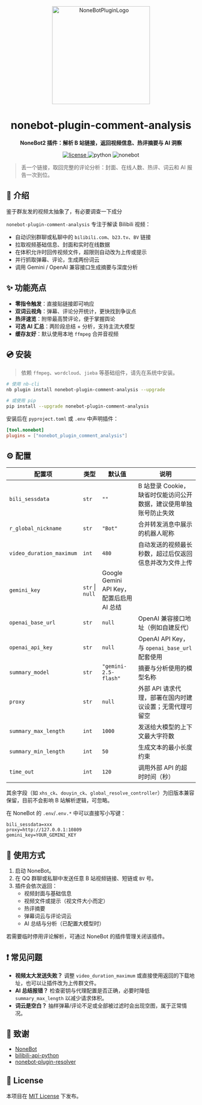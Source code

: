 ﻿<div align="center">
  <a href="https://v2.nonebot.dev/store">
    <img src="https://raw.githubusercontent.com/fllesser/nonebot-plugin-template/refs/heads/resource/.docs/NoneBotPlugin.svg" width="260" alt="NoneBotPluginLogo">
  </a>

  <h1>nonebot-plugin-comment-analysis</h1>
  <p><strong>NoneBot2 插件：解析 B 站链接，返回视频信息、热评摘要与 AI 洞察</strong></p>

  <a href="./LICENSE">
    <img src="https://img.shields.io/github/license/lbsucceed/nonebot-plugin-comment-analysis.svg" alt="license">
  </a>
  <img src="https://img.shields.io/badge/python-3.9%2B-blue.svg" alt="python">
  <img src="https://img.shields.io/badge/NoneBot-2.x-green.svg" alt="nonebot">
</div>

> 丢一个链接，取回完整的评论分析：封面、在线人数、热评、词云和 AI 报告一次到位。

## 📖 介绍

鉴于群友发的视频太抽象了，有必要调查一下成分

`nonebot-plugin-comment-analysis` 专注于解读 Bilibili 视频：
- 自动识别群聊或私聊中的 `bilibili.com`、`b23.tv`、`BV` 链接
- 拉取视频基础信息、封面和实时在线数据
- 在体积允许时回传视频文件，超限则自动改为上传或提示
- 并行抓取弹幕、评论，生成两份词云
- 调用 Gemini / OpenAI 兼容接口生成摘要与深度分析

## ✨ 功能亮点
- **零指令触发**：直接贴链接即可响应
- **双词云视角**：弹幕、评论分开统计，更快找到争议点
- **热评速览**：附带最高赞评论，便于掌握舆论
- **可选 AI 汇总**：两阶段总结 + 分析，支持主流大模型
- **缓存友好**：默认使用本地 `ffmpeg` 合并音视频

## 💿 安装

> 依赖 `ffmpeg`、`wordcloud`、`jieba` 等基础组件，请先在系统中安装。

```bash
# 使用 nb-cli
nb plugin install nonebot-plugin-comment-analysis --upgrade

# 或使用 pip
pip install --upgrade nonebot-plugin-comment-analysis
```

安装后在 `pyproject.toml` 或 `.env` 中声明插件：

```toml
[tool.nonebot]
plugins = ["nonebot_plugin_comment_analysis"]
```

## ⚙️ 配置

| 配置项 | 类型 | 默认值 | 说明 |
| --- | --- | --- | --- |
| `bili_sessdata` | `str` | `""` | B 站登录 Cookie，缺省时仅能访问公开数据，建议使用单独账号防止失效 |
| `r_global_nickname` | `str` | `"Bot"` | 合并转发消息中展示的机器人昵称 |
| `video_duration_maximum` | `int` | `480` | 自动发送的视频最长秒数，超过后仅返回信息并改为文件上传 |
| `gemini_key` | `str` \| `null` | Google Gemini API Key，配置后启用 AI 总结 |
| `openai_base_url` | `str` | `null` | OpenAI 兼容接口地址（例如自建反代） |
| `openai_api_key` | `str` | `null` | OpenAI API Key，与 `openai_base_url` 配套使用 |
| `summary_model` | `str` | `"gemini-2.5-flash"` | 摘要与分析使用的模型名称 |
| `proxy` | `str` | `null` | 外部 API 请求代理，部署在国内时建议设置；无需代理可留空 |
| `summary_max_length` | `int` | `1000` | 发送给大模型的上下文最大字符数 |
| `summary_min_length` | `int` | `50` | 生成文本的最小长度约束 |
| `time_out` | `int` | `120` | 调用外部 API 的超时时间（秒） |

其余字段（如 `xhs_ck`、`douyin_ck`、`global_resolve_controller`）为旧版本兼容保留，目前不会影响 B 站解析逻辑，可忽略。

在 NoneBot 的 `.env`/`.env.*` 中可以直接写小写键：

```
bili_sessdata=xxx
proxy=http://127.0.0.1:10809
gemini_key=YOUR_GEMINI_KEY
```

## 🚀 使用方式
1. 启动 NoneBot。
2. 在 QQ 群聊或私聊中发送任意 B 站视频链接、短链或 `BV` 号。
3. 插件会依次返回：
   - 视频封面与基础信息
   - 视频文件或提示（视文件大小而定）
   - 热评摘要
   - 弹幕词云与评论词云
   - AI 总结与分析（已配置大模型时）

若需要临时停用评论解析，可通过 NoneBot 的插件管理关闭该插件。

## ❗ 常见问题
- **视频太大发送失败？** 调整 `video_duration_maximum` 或直接使用返回的下载地址，也可以让插件改为上传群文件。
- **AI 总结报错？** 检查密钥与代理配置是否正确，必要时降低 `summary_max_length` 以减少请求体积。
- **词云是空白？** 抽样弹幕/评论不足或全部被过滤时会出现空图，属于正常情况。

## 🙏 致谢
- [NoneBot](https://github.com/nonebot/nonebot2)
- [bilibili-api-python](https://github.com/Nemo2011/bilibili-api)
- [nonebot-plugin-resolver](https://github.com/zhiyu1998/nonebot-plugin-resolver)

## 📄 License

本项目在 [MIT License](./LICENSE) 下发布。
